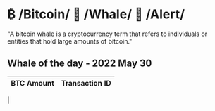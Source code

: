 # ₿ /Bitcoin/ 🐳 /Whale/ 🚨 /Alert/
"A bitcoin whale is a cryptocurrency term that refers to individuals or entities that hold large amounts of bitcoin."


Whale of the day - 2022 May 30
----

|BTC Amount|Transaction ID|
|---|--:|
|